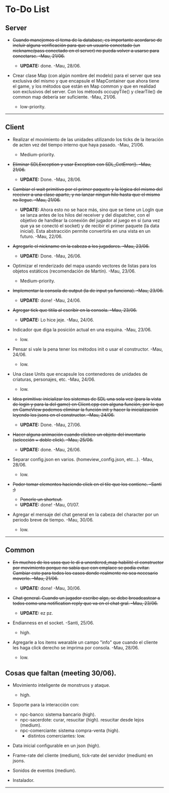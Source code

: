 # To-Do List

## Server

* ~~Cuando manejemos el tema de la database, es importante acordarse de incluir alguna verificación para que un usuario conectado (un nickname/pass conectado en el server) no pueda volver a usarse para conectarse. -Mau, 21/06.~~
    * **UPDATE:** done. -Mau, 28/06.

* Crear clase Map (con algún nombre del modelo) para el server que sea exclusiva del mismo y que encapsule el MapContainer que ahora tiene el game, y los métodos que están en Map common y que en realidad son exclusivos del server. Con los métoods occupyTile() y clearTile() de common map debería ser suficiente. -Mau, 21/06.
    * low-priority.

---

## Client

* Realizar el movimiento de las unidades utilizando los ticks de la iteración de acten vez del tiempo interno que haya pasado. -Mau, 21/06.
    * Medium-priority.

* ~~Eliminar SDLException y usar Exception con SDL_GetError(). -Mau, 21/06.~~
    * **UPDATE:** Done. -Mau, 28/06.

* ~~Cambiar el wait primitivo por el primer paquete y la lógica del mismo del receiver a una clase aparte, y no lanzar ningun hilo hasta que el mismo no llegue. -Mau, 21/06.~~
    * **UPDATE:** Ahora esto no se hace más, sino que se tiene un LogIn que se lanza antes de los hilos del receiver y del dispatcher, con el objetivo de handlear la conexión del jugador al juego en sí (una vez que ya se conectó el socket) y de recibir el primer paquete (la data inicial). Esta abstracción permite convertirla en una vista en un futuro. -Mau, 22/06.

* ~~Agregarle el nickname en la cabeza a los jugadores. -Mau, 23/06.~~
    * **UPDATE:** Done. -Mau, 26/06.

* Optimizar el renderizado del mapa usando vectores de listas para los objetos estáticos (recomendación de Martín). -Mau, 23/06.
    * Medium-priority.

* ~~Implementar la consola de output (la de input ya funciona). -Mau, 23/06.~~
    * **UPDATE:** done! -Mau, 24/06.

* ~~Agregar tick que titila al escribir en la consola. -Mau, 23/06.~~
    * **UPDATE:** Lo hice jeje. -Mau, 24/06.

* Indicador que diga la posición actual en una esquina. -Mau, 23/06.
    * low.

* Pensar si vale la pena tener los métodos init o usar el constructor. -Mau, 24/06.
    * low.

* Una clase Units que encapsule los contenedores de unidades de criaturas, personajes, etc. -Mau, 24/06.
    * low.

* ~~Idea primitiva: inicializar los sistemas de SDL una sola vez (para la vista de login y para la del game) en Client.cpp con alguna función, por lo que en GameView podemos eliminar la función init y hacer la inicialización leyendo los jsons en el constructor. -Mau, 24/06.~~
    * **UPDATE:** Done. -Mau, 27/06.

* ~~Hacer alguna animación cuando clickeo un objeto del inventario (selección + doble click). -Mau, 25/06.~~
    * **UPDATE:** done. -Mau, 26/06.

* Separar config.json en varios. (homeview_config.json, etc...). -Mau, 28/06.
    * low.

* ~~Poder tomar elementos haciendo click en el tile que los contiene. -Santi ;)~~
    * ~~Ponerle un shortcut.~~
    * **UPDATE:** done! -Mau, 01/07.

* Agregar el mensaje del chat general en la cabeza del character por un periodo breve de tiempo. -Mau, 30/06.
    * low.

---

## Common

* ~~En muchos de los usos que le di a unordered_map habilité el constructor por movimiento porque no sabía que con emplace se podía evitar. Cambiar esto para todos los casos donde realmente no sea necesario moverlo. -Mau, 21/06.~~
    * **UPDATE:** done! -Mau, 30/06.

* ~~Chat general. Cuando un jugador escribe algo, se debe broadcastear a todos como una notification reply que va en el chat gral. -Mau, 23/06.~~
    * **UPDATE:** ez pz. 

* Endianness en el socket. -Santi, 25/06.
    * high.

* Agregarle a los items wearable un campo "info" que cuando el cliente les haga click derecho se imprima por consola. -Mau, 28/06.
    * low.

## Cosas que faltan (meeting 30/06).

* Movimiento inteligente de monstruos y ataque.
    * high.

* Soporte para la interacción con:
    * npc-banco: sistema bancario (high).
    * npc-sacerdote: curar, resucitar (high). resucitar desde lejos (medium).
    * npc-comerciante: sistema compra-venta (high).
        * distintos comerciantes: low.

* Data inicial configurable en un json (high).

* Frame-rate del cliente (medium), tick-rate del servidor (medium) en jsons.

* Sonidos de eventos (medium).

* Instalador.



---

